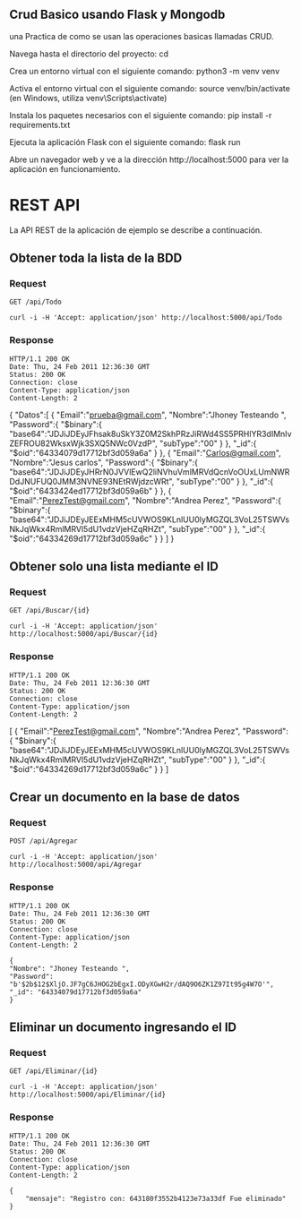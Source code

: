 
## Crud Basico usando Flask y Mongodb

una Practica de como se usan las operaciones basicas llamadas CRUD.

Navega hasta el directorio del proyecto: cd <directorio-NombreDelProyecto>

Crea un entorno virtual con el siguiente comando: python3 -m venv venv

Activa el entorno virtual con el siguiente comando: source venv/bin/activate (en Windows, utiliza venv\Scripts\activate)

Instala los paquetes necesarios con el siguiente comando: pip install -r requirements.txt

Ejecuta la aplicación Flask con el siguiente comando: flask run

Abre un navegador web y ve a la dirección http://localhost:5000 para ver la aplicación en funcionamiento.


# REST API

La API REST de la aplicación de ejemplo se describe a continuación.

## Obtener toda la lista de la BDD

### Request

`GET /api/Todo`

    curl -i -H 'Accept: application/json' http://localhost:5000/api/Todo

### Response

    HTTP/1.1 200 OK
    Date: Thu, 24 Feb 2011 12:36:30 GMT
    Status: 200 OK
    Connection: close
    Content-Type: application/json
    Content-Length: 2

{
   "Datos":[
      {
         "Email":"prueba@gmail.com",
         "Nombre":"Jhoney Testeando ",
         "Password":{
            "$binary":{
               "base64":"JDJiJDEyJFhsak8uSkY3Z0M2SkhPRzJiRWd4SS5PRHlYR3dIMnIvZEFROU82WksxWjk3SXQ5NWc0VzdP",
               "subType":"00"
            }
         },
         "_id":{
            "$oid":"64334079d17712bf3d059a6a"
         }
      },
      {
         "Email":"Carlos@gmail.com",
         "Nombre":"Jesus carlos",
         "Password":{
            "$binary":{
               "base64":"JDJiJDEyJHRrN0JVVlEwQ2liNVhuVmlMRVdQcnVoOUxLUmNWRDdJNUFUQ0JMM3NVNE93NEtRWjdzcWRt",
               "subType":"00"
            }
         },
         "_id":{
            "$oid":"6433424ed17712bf3d059a6b"
         }
      },
      {
         "Email":"PerezTest@gmail.com",
         "Nombre":"Andrea Perez",
         "Password":{
            "$binary":{
               "base64":"JDJiJDEyJEExMHM5cUVWOS9KLnlUU0lyMGZQL3VoL25TSWVsNkJqWkx4RmlMRVl5dU1vdzVjeHZqRHZt",
               "subType":"00"
            }
         },
         "_id":{
            "$oid":"64334269d17712bf3d059a6c"
         }
      }
   ]
}


## Obtener solo una lista mediante el ID

### Request

`GET /api/Buscar/{id}`

    curl -i -H 'Accept: application/json' http://localhost:5000/api/Buscar/{id}
### Response

    HTTP/1.1 200 OK
    Date: Thu, 24 Feb 2011 12:36:30 GMT
    Status: 200 OK
    Connection: close
    Content-Type: application/json
    Content-Length: 2

[
   {
      "Email":"PerezTest@gmail.com",
      "Nombre":"Andrea Perez",
      "Password":{
         "$binary":{
            "base64":"JDJiJDEyJEExMHM5cUVWOS9KLnlUU0lyMGZQL3VoL25TSWVsNkJqWkx4RmlMRVl5dU1vdzVjeHZqRHZt",
            "subType":"00"
         }
      },
      "_id":{
         "$oid":"64334269d17712bf3d059a6c"
      }
   }
]

## Crear un documento en la base de datos

### Request

`POST /api/Agregar`

    curl -i -H 'Accept: application/json' http://localhost:5000/api/Agregar
### Response

    HTTP/1.1 200 OK
    Date: Thu, 24 Feb 2011 12:36:30 GMT
    Status: 200 OK
    Connection: close
    Content-Type: application/json
    Content-Length: 2

    {
    "Nombre": "Jhoney Testeando ",
    "Password": "b'$2b$12$XljO.JF7gC6JHOG2bEgxI.ODyXGwH2r/dAQ9O6ZK1Z97It95g4W7O'",
    "_id": "64334079d17712bf3d059a6a"
    }


## Eliminar un documento ingresando el ID

### Request

`GET /api/Eliminar/{id}`

    curl -i -H 'Accept: application/json' http://localhost:5000/api/Eliminar/{id}
### Response

    HTTP/1.1 200 OK
    Date: Thu, 24 Feb 2011 12:36:30 GMT
    Status: 200 OK
    Connection: close
    Content-Type: application/json
    Content-Length: 2

    {
        "mensaje": "Registro con: 643180f3552b4123e73a33df Fue eliminado"
    }
